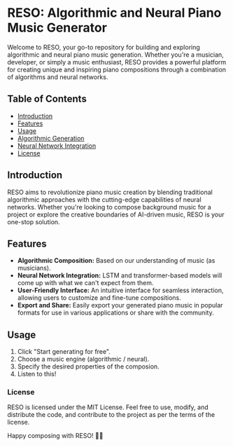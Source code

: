 # RESO: Algorithmic and Neural Piano Music Generator

Welcome to RESO, your go-to repository for building and exploring algorithmic and neural piano music generation. Whether you're a musician, developer, or simply a music enthusiast, RESO provides a powerful platform for creating unique and inspiring piano compositions through a combination of algorithms and neural networks.

## Table of Contents

- [Introduction](#introduction)
- [Features](#features)
- [Usage](#usage)
- [Algorithmic Generation](#algorithmic-generation)
- [Neural Network Integration](#neural-network-integration)
- [License](#license)

## Introduction

RESO aims to revolutionize piano music creation by blending traditional algorithmic approaches with the cutting-edge capabilities of neural networks. Whether you're looking to compose background music for a project or explore the creative boundaries of AI-driven music, RESO is your one-stop solution.

## Features

- **Algorithmic Composition:** Based on our understanding of music (as musicians).
- **Neural Network Integration:** LSTM and transformer-based models will come up with what we can't expect from them.
- **User-Friendly Interface:** An intuitive interface for seamless interaction, allowing users to customize and fine-tune compositions.
- **Export and Share:** Easily export your generated piano music in popular formats for use in various applications or share with the community.

## Usage

1. Click "Start generating for free".
2. Choose a music engine (algorithmic / neural).
3. Specify the desired properties of the composion.
4. Listen to this!


### License

   RESO is licensed under the MIT License. Feel free to use, modify, and distribute the code, and contribute to the project as per the terms of the license.

Happy composing with RESO! 🎹🎶
